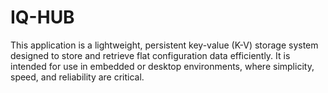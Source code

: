 # IQ-HUB
This application is a lightweight, persistent key-value (K-V) storage system designed to store and retrieve flat configuration data efficiently. It is intended for use in embedded or desktop environments, where simplicity, speed, and reliability are critical.
